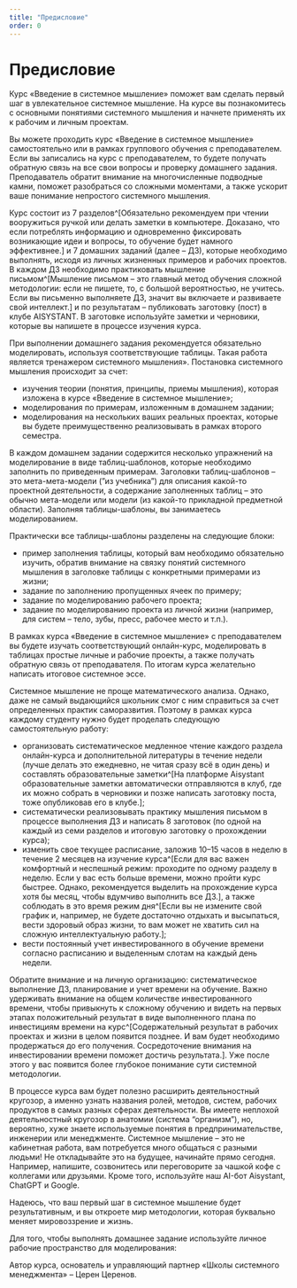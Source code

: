 ```yaml
---
title: "Предисловие"
order: 0
---
```


# Предисловие



Курс «Введение в системное мышление» поможет вам сделать первый шаг в увлекательное системное мышление. На курсе вы познакомитесь с основными понятиями системного мышления и начнете применять их к рабочим и личным проектам.

Вы можете проходить курс «Введение в системное мышление» самостоятельно или в рамках группового обучения с преподавателем. Если вы записались на курс с преподавателем, то будете получать обратную связь на все свои вопросы и проверку домашнего задания. Преподаватель обратит внимание на многочисленные подводные камни, поможет разобраться со сложными моментами, а также ускорит ваше понимание непростого системного мышления.

Курс состоит из 7 разделов^[Обязательно рекомендуем при чтении вооружиться ручкой или делать заметки в компьютере. Доказано, что если потреблять информацию и одновременно фиксировать возникающие идеи и вопросы, то обучение будет намного эффективнее.] и 7 домашних заданий (далее – ДЗ), которые необходимо выполнять, исходя из личных жизненных примеров и рабочих проектов. В каждом ДЗ необходимо практиковать мышление письмом^[Мышление письмом – это главный метод обучения сложной методологии: если не пишете, то, с большой вероятностью, не учитесь. Если вы письменно выполняете ДЗ, значит вы включаете и развиваете свой интеллект.] и по результатам – публиковать заготовку (пост) в клубе AISYSTANT. В заготовке используйте заметки и черновики, которые вы напишете в процессе изучения курса.

При выполнении домашнего задания рекомендуется обязательно моделировать, используя соответствующие таблицы. Такая работа является тренажером системного мышления». Постановка системного мышления происходит за счет:

* изучения теории (понятия, принципы, приемы мышления), которая изложена в курсе «Введение в системное мышление»;
* моделирования по примерам, изложенным в домашнем задании;
* моделирования на нескольких ваших реальных проектах, которые вы будете преимущественно реализовывать в рамках второго семестра.

В каждом домашнем задании содержится несколько упражнений на моделирование в виде таблиц-шаблонов, которые необходимо заполнить по приведенным примерам. Заголовки таблиц-шаблонов – это мета-мета-модели (”из учебника”) для описания какой-то проектной деятельности, а содержание заполненных таблиц – это обычно мета-модели или модели (из какой-то прикладной предметной области). Заполняя таблицы-шаблоны, вы занимаетесь моделированием.

Практически все таблицы-шаблоны разделены на следующие блоки:

* пример заполнения таблицы, который вам необходимо обязательно изучить, обратив внимание на связку понятий системного мышления в заголовке таблицы с конкретными примерами из жизни;
* задание по заполнению пропущенных ячеек по примеру;
* задание по моделированию рабочего проекта;
* задание по моделированию проекта из личной жизни (например, для систем – тело, зубы, пресс, рабочее место и т.п.).

В рамках курса «Введение в системное мышление» с преподавателем вы будете изучать соответствующий онлайн-курс, моделировать в таблицах простые личные и рабочие проекты, а также получать обратную связь от преподавателя. По итогам курса желательно написать итоговое системное эссе.

Системное мышление не проще математического анализа. Однако, даже не самый выдающийся школьник смог с ним справиться за счет определенных практик саморазвития. Поэтому в рамках курса каждому студенту нужно будет проделать следующую самостоятельную работу:

* организовать систематическое медленное чтение каждого раздела онлайн-курса и дополнительной литературы в течение недели (лучше делать это ежедневно, не читая сразу всё в один день) и составлять образовательные заметки^[На платформе Aisystant образовательные заметки автоматически отправляются в клуб, где их можно собрать в черновики и позже написать заготовку поста, тоже опубликовав его в клубе.];
* систематически реализовывать практику мышления письмом в процессе выполнения ДЗ и написать 8 заготовок (по одной на каждый из семи разделов и итоговую заготовку о прохождении курса);
* изменить свое текущее расписание, заложив 10–15 часов в неделю в течение 2 месяцев на изучение курса^[Если для вас важен комфортный и неспешный режим: проходите по одному разделу в неделю. Если у вас есть больше времени, можно пройти курс быстрее. Однако, рекомендуется выделить на прохождение курса хотя бы месяц, чтобы вдумчиво выполнить все ДЗ.], а также соблюдать в это время режим дня^[Если вы не измените свой график и, например, не будете достаточно отдыхать и высыпаться, вести здоровый образ жизни, то вам может не хватить сил на сложную интеллектуальную работу.];
* вести постоянный учет инвестированного в обучение времени согласно расписанию и выделенным слотам на каждый день недели.

Обратите внимание и на личную организацию: систематическое выполнение ДЗ, планирование и учет времени на обучение. Важно удерживать внимание на общем количестве инвестированного времени, чтобы привыкнуть к сложному обучению и видеть на первых этапах положительный результат в виде выполненного плана по инвестициям времени на курс^[Содержательный результат в рабочих проектах и жизни в целом появится позднее. И вам будет необходимо продержаться до его получения. Сосредоточение внимания на инвестировании времени поможет достичь результата.]. Уже после этого у вас появится более глубокое понимание сути системной методологии.

В процессе курса вам будет полезно расширить деятельностный кругозор, а именно узнать названия ролей, методов, систем, рабочих продуктов в самых разных сферах деятельности. Вы имеете неплохой деятельностный кругозор в анатомии (система “организм”), но, вероятно, хуже знаете используемые понятия в предпринимательстве, инженерии или менеджменте. Системное мышление – это не кабинетная работа, вам потребуется много общаться с разными людьми! Не откладывайте это на будущее, начинайте прямо сегодня. Например, напишите, созвонитесь или переговорите за чашкой кофе с коллегами или друзьями. Кроме того, используйте наш AI-бот Aisystant, ChatGPT и Google.

Надеюсь, что ваш первый шаг в системное мышление будет результативным, и вы откроете мир методологии, которая буквально меняет мировоззрение и жизнь.

Для того, чтобы выполнять домашнее задание используйте личное рабочие пространство для моделирования:

Автор курса, основатель и управляющий партнер «Школы системного менеджмента» – Церен Церенов.


